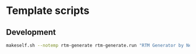 # Template scripts

## Development

```bash
makeself.sh --notemp rtm-generate rtm-generate.run "RTM Generator by NetworkMesh.io" echo "RTM Generator extracted"
```
